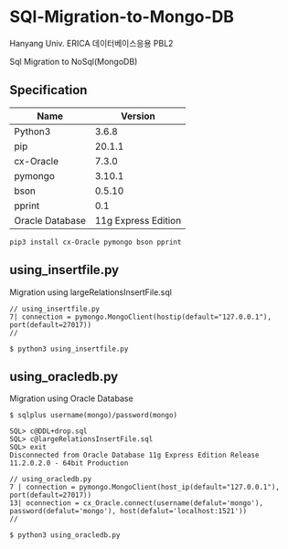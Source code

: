 # SQl-Migration-to-Mongo-DB
Hanyang Univ. ERICA 데이터베이스응용 PBL2

Sql Migration to NoSql(MongoDB)

## Specification
|Name| Version |
|--|--|
| Python3 | 3.6.8 |
| pip | 20.1.1 |
| cx-Oracle  | 7.3.0 |
| pymongo  | 3.10.1 |
| bson  | 0.5.10 |
| pprint  |  0.1 |
| Oracle Database  | 11g Express Edition |

    pip3 install cx-Oracle pymongo bson pprint

## using_insertfile.py
Migration using largeRelationsInsertFile.sql

    
    // using_insertfile.py
    7| connection = pymongo.MongoClient(hostip(default="127.0.0.1"), port(default=27017))
    //
    
    $ python3 using_insertfile.py


## using_oracledb.py
Migration using Oracle Database

    $ sqlplus username(mongo)/password(mongo)
    
    SQL> c@DDL+drop.sql
    SQL> c@largeRelationsInsertFile.sql
    SQL> exit
    Disconnected from Oracle Database 11g Express Edition Release 11.2.0.2.0 - 64bit Production
    
    // using_oracledb.py
    7 | connection = pymongo.MongoClient(host_ip(default="127.0.0.1"), port(default=27017))
    13| oconnection = cx_Oracle.connect(username(defalut='mongo'), password(defalut='mongo'), host(defalut='localhost:1521'))
    //
    
    $ python3 using_oracledb.py
